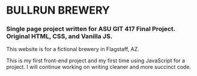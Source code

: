 # BULLRUN BREWERY
### Single page project written for ASU GIT 417 Final Project. Original HTML, CSS, and Vanilla JS.

This website is for a fictional brewery in Flagstaff, AZ.

This is my first front-end project and my first time using JavaScript for a project. I will continue working on writing cleaner and more succinct code.

